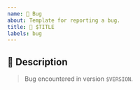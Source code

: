 ```yaml
---
name: 🐛 Bug
about: Template for reporting a bug.
title: 🐛 $TITLE
labels: bug
---
```


## 📝 Description

> Bug encountered in version `$VERSION`.

<!-- Describe the bug right here. -->

<!-- This section will be filled and uncommented by a maintainer.
## ✅ Checklist

- [ ] 🐛 Fix described bug.
- [ ] 📝 Update the [unreleased changelog] for this issue.

[unreleased changelog]: https://github.com/kotools/types/blob/main/CHANGELOG.md#unreleased
-->
